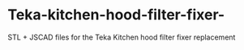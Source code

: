 # Teka-kitchen-hood-filter-fixer-
STL + JSCAD files for the Teka Kitchen hood filter fixer replacement
